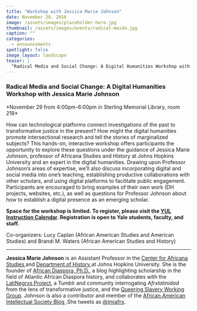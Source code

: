 ```yaml
---
title: "Workshop with Jessica Marie Johnson"
date: November 29, 2016
image: /assets/images/placeholder-hero.jpg
thumbnail: /assets/images/events/radical-meida.jpg
caption: ""
categories: 
  - announcements
spotlight: false 
image_layout: landscape
teaser: |
  "Radical Media and Social Change: A Digital Humanities Workshop with Jessica Marie Johnson November 29 from 4:00pm-6:00pm in Sterling Memorial Library, room 218 How can technological platforms connect..."
---
```


<h3>Radical Media and Social Change: A Digital Humanities Workshop with Jessica Marie Johnson</h3>
*November 29 from 4:00pm-6:00pm in Sterling Memorial Library, room 218*

How can technological platforms connect investigations of the past to transformative justice in the present? How might the digital humanities promote intersectional research and tell the stories of marginalized subjects? This hands-on, interactive workshop offers participants the opportunity to explore these questions under the guidance of Jessica Marie Johnson, professor of Africana Studies and History at Johns Hopkins University and an expert in the digital humanities. Drawing upon Professor Johnson’s areas of expertise, we’ll also discuss incorporating digital and social media into one’s teaching, establishing productive collaborations with other scholars, and using digital platforms to facilitate public engagement. Participants are encouraged to bring examples of their own work (DH projects, websites, etc.), as well as questions for Professor Johnson about how to establish a digital presence as an emerging scholar.

**Space for the workshop is limited. To register, please visit the <a href="http://schedule.yale.edu/event/2966935" target="_blank"> YUL Instruction Calendar</a>. Registration is open to Yale students, faculty, and staff.**

Co-organizers: Lucy Caplan (African American Studies and American Studies) and Brandi M. Waters (African American Studies and History)

---

**Jessica Marie Johnson** is an Assistant Professor in the <a href="http://krieger.jhu.edu/africana/" target="_blank"> Center for Africana Studies </a>and <a href="http://history.jhu.edu/" target="_blank"> Department of History </a> at Johns Hopkins University. She is the founder of <a href="http://africandiasporaphd.com/" target="_blank"> African Diaspora, Ph.D.</a>, a blog highlighting scholarship in the field of Atlantic African Diaspora history, and collaborates with the <a href="http://lati-negros.tumblr.com/" target="_blank"> LatiNegrxs Project</a>, a Tumblr and community interrogating *Afrxlatinidad* from the lens of transformative justice, and the <a href="http://qswg.tumblr.com/" target="_blank"> Queering Slavery Working Group</a>. Johnson is also a contributor and member of the <a href="http://aaihs.org/author/jmjohnson/" target="_blank"> African American Intellectual Society Blog </a>.She tweets as <a href="https://twitter.com/jmjafrx" target="_blank">@jmjafrx</a>.
